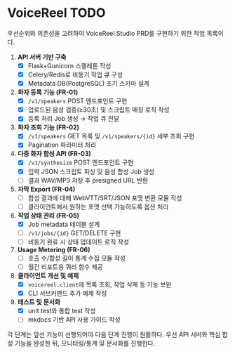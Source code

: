 # VoiceReel TODO

우선순위와 의존성을 고려하여 VoiceReel Studio PRD를 구현하기 위한 작업 목록이다.

1. **API 서버 기반 구축**
   - [x] Flask+Gunicorn 스켈레톤 작성
   - [x] Celery/Redis로 비동기 작업 큐 구성
   - [x] Metadata DB(PostgreSQL) 초기 스키마 설계

2. **화자 등록 기능 (FR-01)**
   - [x] `/v1/speakers` POST 엔드포인트 구현
   - [x] 업로드된 음성 검증(≥30초) 및 스크립트 매칭 로직 작성
   - [x] 등록 처리 Job 생성 → 작업 큐 전달

3. **화자 조회 기능 (FR-02)**
   - [x] `/v1/speakers` GET 목록 및 `/v1/speakers/{id}` 세부 조회 구현
   - [x] Pagination 파라미터 처리

4. **다중 화자 합성 API (FR-03)**
   - [x] `/v1/synthesize` POST 엔드포인트 구현
   - [x] 입력 JSON 스크립트 파싱 및 음성 합성 Job 생성
   - [ ] 결과 WAV/MP3 저장 후 presigned URL 반환

5. **자막 Export (FR-04)**
   - [ ] 합성 결과에 대해 WebVTT/SRT/JSON 포맷 변환 모듈 작성
   - [ ] 클라이언트에서 원하는 포맷 선택 가능하도록 옵션 처리

6. **작업 상태 관리 (FR-05)**
   - [x] Job metadata 테이블 설계
   - [ ] `/v1/jobs/{id}` GET/DELETE 구현
   - [ ] 비동기 완료 시 상태 업데이트 로직 작성

7. **Usage Metering (FR-06)**
   - [ ] 호출 수/합성 길이 통계 수집 모듈 작성
   - [ ] 월간 리포트용 쿼리 함수 제공

8. **클라이언트 개선 및 예제**
   - [x] `voicereel.client`에 목록 조회, 작업 삭제 등 기능 보완
   - [x] CLI 서브커맨드 추가 예제 작성

9. **테스트 및 문서화**
   - [x] unit test와 통합 test 작성
   - [ ] mkdocs 기반 API 사용 가이드 작성

각 단계는 앞선 기능이 선행되어야 다음 단계 진행이 원활하다. 우선 API 서버와 핵심 합성 기능을 완성한 뒤, 모니터링/통계 및 문서화를 진행한다.
